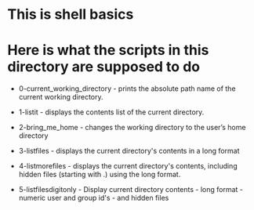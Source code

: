 # This is shell basics
# Here is what the scripts in this directory are supposed to do
* 0-current_working_directory - prints the absolute path name of the current working directory.

* 1-listit - displays the contents list of the current directory.

* 2-bring_me_home - changes the working directory to the user’s home directory

* 3-listfiles - displays the current directory's contents in a long format

* 4-listmorefiles - displays the current directory's contents, including hidden files (starting with .) using the long format.

* 5-listfilesdigitonly - Display current directory contents
  		       	- long format
			- numeric user and group id's
			- and hidden files
